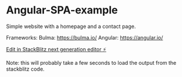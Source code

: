 # Angular-SPA-example

Simple website with a homepage and a contact page.

Frameworks: 
Bulma: https://bulma.io/
Angular: https://angular.io/

[Edit in StackBlitz next generation editor ⚡️](https://stackblitz.com/edit/angular-live-compiler-x9yjtf)

Note: this will probably take a few seconds to load the output from the stackblitz code. 
<!-- 
[Edit in StackBlitz next generation editor ⚡️](https://stackblitz.com/~/github.com/JustinePham/Angular-SPA-example)
-->

